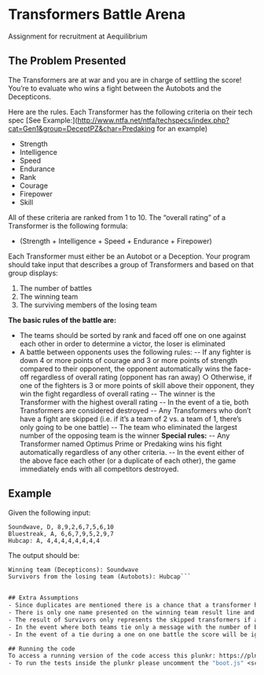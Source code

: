 # Transformers Battle Arena
Assignment for recruitment at Aequilibrium

## The Problem Presented
The Transformers are at war and you are in charge of settling the score! You’re to evaluate who wins a
fight between the Autobots and the Decepticons. 

Here are the rules.
Each Transformer has the following criteria on their tech spec [See Example:](http://www.ntfa.net/ntfa/techspecs/index.php?cat=Gen1&group=DeceptPZ&char=Predaking for an example)
- Strength
- Intelligence
- Speed
- Endurance
- Rank
- Courage
- Firepower
- Skill

All of these criteria are ranked from 1 to 10. The “overall rating” of a Transformer is the following formula:
- (Strength + Intelligence + Speed + Endurance + Firepower)

Each Transformer must either be an Autobot or a Deception. Your program should take input that describes a group of Transformers and based on that group displays:
1. The number of battles
2. The winning team
3. The surviving members of the losing team

**The basic rules of the battle are:**
- The teams should be sorted by rank and faced off one on one against each other in order to determine a victor, the loser is eliminated
- A battle between opponents uses the following rules:
-- If any fighter is down 4 or more points of courage and 3 or more points of strength compared to their opponent, the opponent automatically wins the face-off regardless of overall rating (opponent has ran away) ○ Otherwise, if one of the fighters is 3 or more points of skill above their opponent, they win the fight regardless of overall rating
-- The winner is the Transformer with the highest overall rating
-- In the event of a tie, both Transformers are considered destroyed
-- Any Transformers who don’t have a fight are skipped (i.e. if it’s a team of 2 vs. a team of 1, there’s only going to be one battle)
-- The team who eliminated the largest number of the opposing team is the winner
**Special rules:**
-- Any Transformer named Optimus Prime or Predaking wins his fight automatically regardless of any other criteria.
-- In the event either of the above face each other (or a duplicate of each other), the game immediately ends with all competitors destroyed.

## Example
Given the following input:
```
Soundwave, D, 8,9,2,6,7,5,6,10
Bluestreak, A, 6,6,7,9,5,2,9,7
Hubcap: A, 4,4,4,4,4,4,4,4
```

The output should be:
```1 battle
Winning team (Decepticons): Soundwave
Survivors from the losing team (Autobots): Hubcap```


## Extra Assumptions
- Since duplicates are mentioned there is a chance that a transformer had switched teams and faces himself and this will just be represented on the input data as an extra entry. Example Predaking autobot against Predaking decepticon
- There is only one name presented on the winning team result line and it will be name of the last transformer to battle for the winning team.
- The result of Survivors only represents the skipped transformers if a team was bigger than the other. However, if there are many survivors on the winning team they will not be displayed in the result.
- In the event where both teams tie only a message with the number of battles will be displayed.
- In the event of a tie during a one on one battle the score will be ignored, since adding one point to both teams makes no difference.

## Running the code
To access a running version of the code access this plunkr: https://plnkr.co/edit/Pnr3UTo8Rbbo7yTbcl4O?p=preview
- To run the tests inside the plunkr please uncomment the "boot.js" <script> tag in index.html